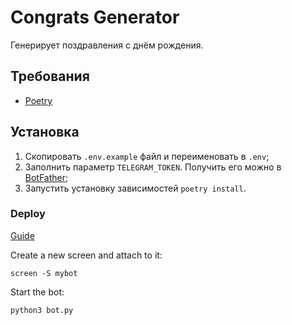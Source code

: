 # Congrats Generator
Генерирует поздравления с днём рождения.

## Требования
- [Poetry](https://python-poetry.org/)

## Установка
1. Скопировать `.env.example` файл и переименовать в `.env`;
2. Заполнить параметр `TELEGRAM_TOKEN`. Получить его можно в [BotFather](https://telegram.me/BotFather);
3. Запустить установку зависимостей `poetry install`.

### Deploy
[Guide](https://github.com/python-telegram-bot/v13.x-wiki/wiki/Hosting-your-bot)

Create a new screen and attach to it:

```shell
screen -S mybot
```

Start the bot:

```shell
python3 bot.py
```